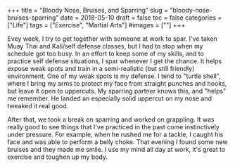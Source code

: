 +++
title = "Bloody Nose, Bruises, and Sparring"
slug = "bloody-nose-bruises-sparring"
date = 2018-05-10
draft = false
toc = false
categories = ["Life"]
tags = ["Exercise", "Martial Arts"]
#images = [""]
+++

Evey week, I try to get together with someone at work to spar. I've taken Muay Thai and Kali/self defense classes, but I had to stop when my schedule got too busy. In an effort to keep some of my skills, and to practice self defense situations, I spar whenever I get the chance. It helps expose weak spots and train in a semi-realistic (but still friendly) environment. One of my weak spots is my defense. I tend to "turtle shell", where I bring my arms to protect my face from straight punches and hooks, but leave it open to uppercuts. My sparring partner knows this, and "helps" me remember. He landed an especially solid uppercut on my nose and tweaked it real good.

After that, we took a break on sparring and worked on grappling. It was really good to see things that I've practiced in the past come instinctively under pressure. For example, when he rushed me for a tackle, I caught his face and was able to perform a belly choke. That evening I found some new bruises and they made me smile. I use my mind all day at work, it's great to exercise and toughen up my body.
